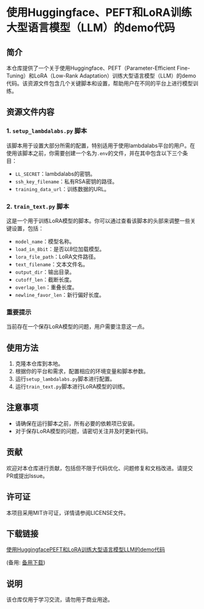 # 使用Huggingface、PEFT和LoRA训练大型语言模型（LLM）的demo代码

## 简介

本仓库提供了一个关于使用Huggingface、PEFT（Parameter-Efficient Fine-Tuning）和LoRA（Low-Rank Adaptation）训练大型语言模型（LLM）的demo代码。该资源文件包含几个关键脚本和设置，帮助用户在不同的平台上进行模型训练。

## 资源文件内容

### 1. `setup_lambdalabs.py` 脚本

该脚本用于设置大部分所需的配置，特别适用于使用lambdalabs平台的用户。在使用该脚本之前，你需要创建一个名为`.env`的文件，并在其中包含以下三个条目：

- `LL_SECRET`：lambdalabs的密钥。
- `ssh_key_filename`：私有RSA密钥的路径。
- `training_data_url`：训练数据的URL。

### 2. `train_text.py` 脚本

这是一个用于训练LoRA模型的脚本。你可以通过查看该脚本的头部来调整一些关键设置，包括：

- `model_name`：模型名称。
- `load_in_8bit`：是否以8位加载模型。
- `lora_file_path`：LoRA文件路径。
- `text_filename`：文本文件名。
- `output_dir`：输出目录。
- `cutoff_len`：截断长度。
- `overlap_len`：重叠长度。
- `newline_favor_len`：新行偏好长度。

### 重要提示

当前存在一个保存LoRA模型的问题，用户需要注意这一点。

## 使用方法

1. 克隆本仓库到本地。
2. 根据你的平台和需求，配置相应的环境变量和脚本参数。
3. 运行`setup_lambdalabs.py`脚本进行配置。
4. 运行`train_text.py`脚本进行LoRA模型的训练。

## 注意事项

- 请确保在运行脚本之前，所有必要的依赖项已安装。
- 对于保存LoRA模型的问题，请密切关注并及时更新代码。

## 贡献

欢迎对本仓库进行贡献，包括但不限于代码优化、问题修复和文档改进。请提交PR或提出Issue。

## 许可证

本项目采用MIT许可证，详情请参阅LICENSE文件。

## 下载链接
[使用HuggingfacePEFT和LoRA训练大型语言模型LLM的demo代码](https://pan.quark.cn/s/7be80b75ab63) 

(备用: [备用下载](https://pan.baidu.com/s/1XIMdyDCaC0E3fZKqFMW6eQ?pwd=1234))

## 说明

该仓库仅用于学习交流，请勿用于商业用途。
